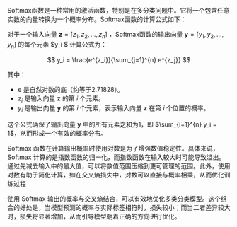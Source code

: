 
Softmax函数是一种常用的激活函数，特别是在多分类问题中。它将一个包含任意实数的向量转换为一个概率分布。Softmax函数的计算公式如下：

对于一个输入向量 $\mathbf{z} = [z_1, z_2, \ldots, z_n]$
，Softmax函数的输出向量 $\mathbf{y} = [y_1, y_2, \ldots, y_n]$
的每个元素 $y_i $ 计算公式为：

$$ y_i = \frac{e^{z_i}}{\sum_{j=1}^{n} e^{z_j}} $$

其中：
-  e 是自然对数的底（约等于2.71828）。
- $z_i$ 是输入向量 $\mathbf{z}$ 的第 $i$ 个元素。
- $y_i$ 是输出向量 $\mathbf{y}$ 的第 $i$ 个元素，表示输入向量 $\mathbf{z}$ 在第 $i$ 个位置的概率。

这个公式确保了输出向量 $\mathbf{y}$ 中的所有元素之和为1，即 $\sum_{i=1}^{n} y_i = 1$，从而形成一个有效的概率分布。


Softmax 函数在计算输出概率时使用对数是为了增强数值稳定性。具体来说，Softmax 计算的是指数函数的归一化，而指数函数在输入较大时可能导致溢出。通过先减去输入中的最大值，可以将数值范围压缩到更可管理的范围。此外，使用对数有助于简化计算，如在交叉熵损失中，对数可以直接与概率相乘，从而优化训练过程

使用 Softmax 输出的概率与交叉熵结合，可以有效地优化多类分类模型。这个组合的好处是，当模型预测的概率与实际标签相符时，损失较小；而当二者差异较大时，损失将显著增加，从而引导模型朝着正确的方向进行优化。